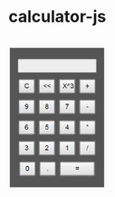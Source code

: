 # calculator-js

<br/>
<img src="https://github.com/iuliasarb/calculator-js/blob/master/prev.jpg" height = 250px />
